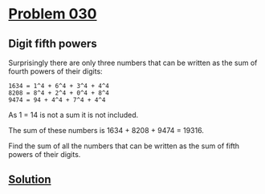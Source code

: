 # [Problem 030](https://projecteuler.net/problem=30)
## Digit fifth powers

Surprisingly there are only three numbers that can be written as the sum of fourth powers of their digits:

    1634 = 1^4 + 6^4 + 3^4 + 4^4
    8208 = 8^4 + 2^4 + 0^4 + 8^4
    9474 = 94 + 4^4 + 7^4 + 4^4

As 1 = 14 is not a sum it is not included.

The sum of these numbers is 1634 + 8208 + 9474 = 19316.

Find the sum of all the numbers that can be written as the sum of fifth powers of their digits.


[Solution](https://github.com/Gott50/ProjectEuler-Odyssey/blob/master/Project%20Euler/src/Problems/P030_Digit_fifth_powers.java)
---
